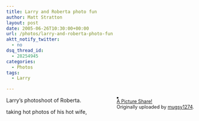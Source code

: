 ```yaml
---
title: Larry and Roberta photo fun
author: Matt Stratton
layout: post
date: 2005-06-26T10:30:00+00:00
url: /photos/larry-and-roberta-photo-fun
aktt_notify_twitter:
  - no
dsq_thread_id:
  - 28254945
categories:
  - Photos
tags:
  - Larry

---
```

<div style="float:right;margin-left:10px;margin-bottom:10px;">
  <a title="photo sharing" href="https://www.flickr.com/photos/mugsy/21662474/"><img style="border:solid 2px #000000;" src="https://photos16.flickr.com/21662474_02bf6d757d_m.jpg" alt="" /></a><br /> <span style="font-size:.9em;margin-top:0;"> <a href="https://www.flickr.com/photos/mugsy/21662474/">A Picture Share!</a><br /> Originally uploaded by <a href="https://www.flickr.com/people/mugsy/">mugsy1274</a>. </span>
</div>

Larry&#8217;s photoshoot of Roberta.

taking hot photos of his hot wife,